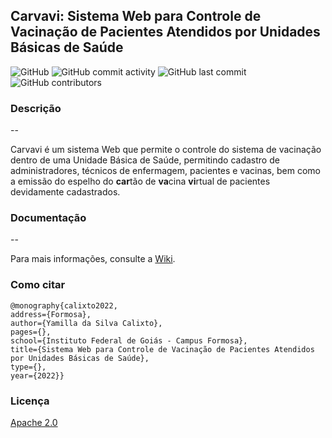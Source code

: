 ## Carvavi: Sistema Web para Controle de Vacinação de Pacientes Atendidos por Unidades Básicas de Saúde

![GitHub](https://img.shields.io/github/license/Yamilla/carvavi?color=blue)
![GitHub commit activity](https://img.shields.io/github/commit-activity/y/Yamilla/carvavi) 
![GitHub last commit](https://img.shields.io/github/last-commit/Yamilla/carvavi)
![GitHub contributors](https://img.shields.io/github/contributors/Yamilla/carvavi)

### Descrição 

-- 

Carvavi é um sistema Web que permite o controle do sistema de vacinação dentro de uma Unidade Básica de Saúde, permitindo cadastro de administradores, técnicos de enfermagem, pacientes e vacinas, bem como a emissão do espelho do **car**tão de **va**cina **vi**rtual de pacientes devidamente cadastrados.

### Documentação

-- 

Para mais informações, consulte a [Wiki](https://github.com/Yamilla/carvavi/wiki).

### Como citar
```
@monography{calixto2022,
address={Formosa},
author={Yamilla da Silva Calixto},
pages={},
school={Instituto Federal de Goiás - Campus Formosa},
title={Sistema Web para Controle de Vacinação de Pacientes Atendidos por Unidades Básicas de Saúde},
type={},
year={2022}}
```

### Licença

[Apache 2.0](https://github.com/Yamilla/carvavi/blob/master/LICENSE)
